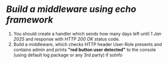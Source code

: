 # ***Build a middleware using echo framework***
1. You should create a handler which sends how many 
days left until *1 Jan 2025* and response with *HTTP 200 OK* status 
code.
2. Build a middleware, which checks HTTP 
header User-Role presents and contains admin and prints 
**"red button user detected"** to the console (using default log 
package or any 3rd party) if soInfo


